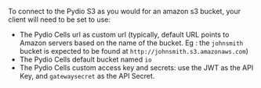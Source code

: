 
To connect to the Pydio S3 as you would for an amazon s3 bucket, your client will need to be set to use:

- The Pydio Cells url as custom url (typically, default URL points to Amazon servers based on the name of the bucket. Eg : the `johnsmith` bucket is expected to be found at `http://johnsmith.s3.amazonaws.com`)
- The Pydio Cells default bucket named `io`
- The Pydio Cells custom access key and secrets: use the JWT as the API Key, and `gatewaysecret` as the API Secret.

